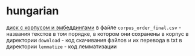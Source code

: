 # hungarian
[диск с корпусом и эмбеддингами](https://drive.google.com/drive/folders/1yDHHj_geu1dBNfJaW_jwQ9VJvMeAPc1Z?usp=sharing)
в файле `corpus_order_final.csv` - названия текстов в том порядке, в котором они сохранены в корпус
в директории `download` - код скачивания файлов и их перевода в txt
в директории `lemmatize` - код лемматизации
